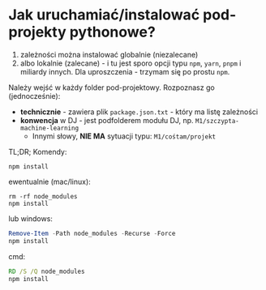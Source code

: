 # Jak uruchamiać/instalować pod-projekty pythonowe?

1. zależności można instalować globalnie (niezalecane)
2. albo lokalnie (zalecane) - i tu jest sporo opcji typu `npm`, `yarn`, `pnpm` i miliardy innych. Dla uproszczenia - trzymam się po prostu `npm`.

Należy wejść w każdy folder pod-projektowy. Rozpoznasz go (jednocześnie):
- **technicznie** - zawiera plik `package.json.txt` - który ma listę zależności
- **konwencja** w DJ - jest podfolderem modułu DJ, np. `M1/szczypta-machine-learning`
  - Innymi słowy, **NIE MA** sytuacji typu: `M1/cośtam/projekt`

TL;DR; Komendy:

```shell
npm install
```

ewentualnie (mac/linux):

```shell
rm -rf node_modules
npm install
```

lub windows:

```powershell
Remove-Item -Path node_modules -Recurse -Force
npm install
```

cmd:

```cmd
RD /S /Q node_modules
npm install
```
